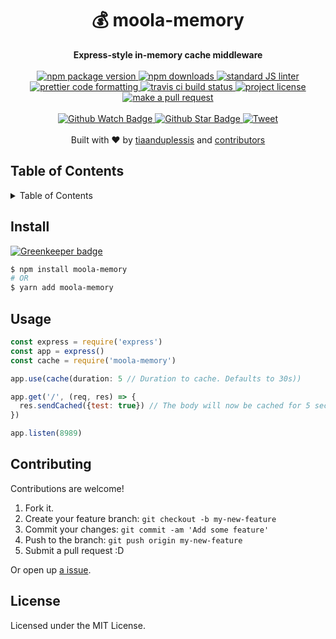 
<h1 align="center">💰 moola-memory</h1>
<div align="center">
  <strong>Express-style in-memory cache middleware</strong>
</div>
<br>
<div align="center">
  <a href="https://npmjs.org/package/moola-memory">
    <img src="https://img.shields.io/npm/v/moola-memory.svg?style=flat-square" alt="npm package version" />
  </a>
  <a href="https://npmjs.org/package/moola-memory">
  <img src="https://img.shields.io/npm/dm/moola-memory.svg?style=flat-square" alt="npm downloads" />
  </a>
  <a href="https://github.com/feross/standard">
    <img src="https://img.shields.io/badge/code%20style-standard-brightgreen.svg?style=flat-square" alt="standard JS linter" />
  </a>
  <a href="https://github.com/prettier/prettier">
    <img src="https://img.shields.io/badge/styled_with-prettier-ff69b4.svg?style=flat-square" alt="prettier code formatting" />
  </a>
  <a href="https://travis-ci.org/tiaanduplessis/moola-memory">
    <img src="https://img.shields.io/travis/tiaanduplessis/moola-memory.svg?style=flat-square" alt="travis ci build status" />
  </a>
  <a href="https://github.com/tiaanduplessis/moola-memory/blob/master/LICENSE">
    <img src="https://img.shields.io/npm/l/moola-memory.svg?style=flat-square" alt="project license" />
  </a>
  <a href="http://makeapullrequest.com">
    <img src="https://img.shields.io/badge/PRs-welcome-brightgreen.svg?style=flat-square" alt="make a pull request" />
  </a>
</div>
<br>
<div align="center">
  <a href="https://github.com/tiaanduplessis/moola-memory/watchers">
    <img src="https://img.shields.io/github/watchers/tiaanduplessis/moola-memory.svg?style=social" alt="Github Watch Badge" />
  </a>
  <a href="https://github.com/tiaanduplessis/moola-memory/stargazers">
    <img src="https://img.shields.io/github/stars/tiaanduplessis/moola-memory.svg?style=social" alt="Github Star Badge" />
  </a>
  <a href="https://twitter.com/intent/tweet?text=Check%20out%20moola-memory!%20https://github.com/tiaanduplessis/moola-memory%20%F0%9F%91%8D">
    <img src="https://img.shields.io/twitter/url/https/github.com/tiaanduplessis/moola-memory.svg?style=social" alt="Tweet" />
  </a>
</div>
<br>
<div align="center">
  Built with ❤︎ by <a href="https://github.com/tiaanduplessis">tiaanduplessis</a> and <a href="https://github.com/tiaanduplessis/moola-memory/contributors">contributors</a>
</div>

<h2>Table of Contents</h2>
<details>
  <summary>Table of Contents</summary>
  <li><a href="#install">Install</a></li>
  <li><a href="#usage">Usage</a></li>
  <li><a href="#contribute">Contribute</a></li>
  <li><a href="#license">License</a></li>
</details>

## Install

[![Greenkeeper badge](https://badges.greenkeeper.io/tiaanduplessis/moola-memory.svg)](https://greenkeeper.io/)

```sh
$ npm install moola-memory
# OR
$ yarn add moola-memory
```

## Usage

```js
const express = require('express')
const app = express()
const cache = require('moola-memory')

app.use(cache(duration: 5 // Duration to cache. Defaults to 30s))

app.get('/', (req, res) => {
  res.sendCached({test: true}) // The body will now be cached for 5 seconds
})

app.listen(8989)

```

## Contributing

Contributions are welcome!

1. Fork it.
2. Create your feature branch: `git checkout -b my-new-feature`
3. Commit your changes: `git commit -am 'Add some feature'`
4. Push to the branch: `git push origin my-new-feature`
5. Submit a pull request :D

Or open up [a issue](https://github.com/tiaanduplessis/moola-memory/issues).

## License

Licensed under the MIT License.
